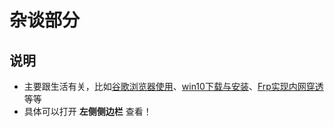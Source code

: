 <!-- 首页 相当于每本书籍的介绍 -->
# 杂谈部分

## 说明

- 主要跟生活有关，比如[谷歌浏览器使用](电脑工具/谷歌浏览器使用.md)、[win10下载与安装](电脑工具/win10下载与安装.md)、[Frp实现内网穿透](电脑工具/Frp实现内网穿透)
等等
- 具体可以打开 **左侧侧边栏** 查看！
